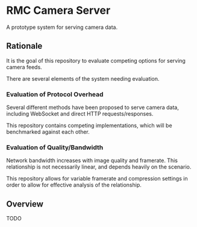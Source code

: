 # RMC Camera Server
A prototype system for serving camera data.

## Rationale
It is the goal of this repository to evaluate competing options for serving camera
feeds.

There are several elements of the system needing evaluation.

### Evaluation of Protocol Overhead
Several different methods have been proposed to serve camera data, including WebSocket
and direct HTTP requests/responses.

This repository contains competing implementations, which will be benchmarked against
each other.

### Evaluation of Quality/Bandwidth
Network bandwidth increases with image quality and framerate.
This relationship is not necessarily linear, and depends heavily on the scenario.

This repository allows for variable framerate and compression settings in order to allow
for effective analysis of the relationship.

## Overview
TODO
